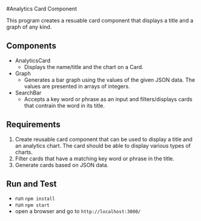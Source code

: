 #Analytics Card Component

This program creates a resuable card component that displays a title and a graph of any kind.

## Components

- AnalyticsCard
  - Displays the name/title and the chart on a Card.
- Graph
  - Generates a bar graph using the values of the given JSON data. The values are presented in arrays of integers.
- SearchBar
  - Accepts a key word or phrase as an input and filters/displays cards that contrain the word in its title.

## Requirements

1. Create reusable card component that can be used to display a title and an analytics chart. The card should be able to display various types of charts.
2. Filter cards that have a matching key word or phrase in the title.
3. Generate cards based on JSON data.

## Run and Test

- run `npm install`
- run `npm start`
- open a browser and go to `http://localhost:3000/`
